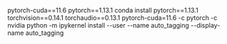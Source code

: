pytorch-cuda==11.6
pytorch==1.13.1
conda install pytorch==1.13.1 torchvision==0.14.1 torchaudio==0.13.1 pytorch-cuda=11.6 -c pytorch -c nvidia
python -m ipykernel install --user --name auto_tagging --display-name auto_tagging